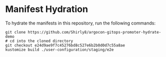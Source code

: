 # Manifest Hydration

To hydrate the manifests in this repository, run the following commands:

```shell
git clone https://github.com/Shirly8/argocon-gitops-promoter-hydrate-demo
# cd into the cloned directory
git checkout e24d9ae9f7c45276bd8c527e6b2b0d0d7c55a8ae
kustomize build ./user-configuration/staging/e2e
```
